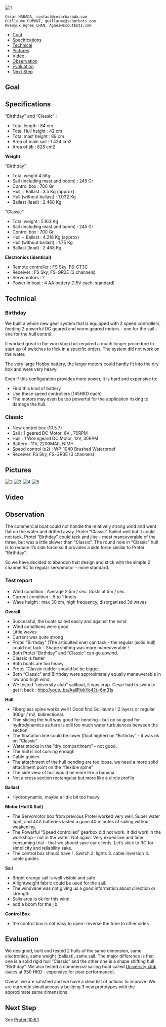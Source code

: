 ![1](https://static1.squarespace.com/static/588c5e468419c2ec3fced0c0/t/588d06d9725e255eac62d221/1485637534142/?format=1000w)

    Cesar HARADA, contact@cesarharada.com
    Guillaume DUPONT, guillaume@scoutbots.com
    Kwanyuk Agnes CHAN, Agnes@scoutbots.com

* [Goal](https://github.com/Scoutbots/Protei/wiki/10.5.7_Birthday_and_Classic#goal)
* [Specifications](https://github.com/Scoutbots/Protei/wiki/10.5.7_Birthday_and_Classic#specifications)
* [Technical](https://github.com/Scoutbots/Protei/wiki/10.5.7_Birthday_and_Classic#technical)
* [Pictures](https://github.com/Scoutbots/Protei/wiki/10.5.7_Birthday_and_Classic#pictures)
* [Video](https://github.com/Scoutbots/Protei/wiki/10.5.7_Birthday_and_Classic#video)
* [Observation](https://github.com/Scoutbots/Protei/wiki/10.5.7_Birthday_and_Classic#observation)
* [Evaluation](https://github.com/Scoutbots/Protei/wiki/10.5.7_Birthday_and_Classic#evaluation)
* [Next Step](https://github.com/Scoutbots/Protei/wiki/10.5.7_Birthday_and_Classic#next-step)

## Goal



## Specifications

“Birthday” and “Classic” :
- Total length : 84 cm
- Total Hull height : 42 cm
- Total mast height : 89 cm
- Area of main sail : 1 424 cm2
- Area of jib : 828 cm2

**Weight**

“Birthday”
- Total weight 4.5Kg
- Sail (including mast and boom) : 245 Gr
- Control box : 700 Gr
- Hull + Ballast : 3.5 Kg (approx)
- Hull (without ballast) : 1.032 Kg
- Ballast (lead) : 2.468 Kg

“Classic”
- Total weight : 5.163 Kg
- Sail (including mast and boom) : 245 Gr
- Control box : 700 Gr
- Hull + Ballast : 4.218 Kg (approx)
- Hull (without ballast) : 1.75 Kg
- Ballast (lead) : 2.468 Kg

**Electronics (identical)**
- Remote controller : FS Sky. FS-GT3C
- Receiver : FS Sky, FS-GR3E (3 channels)
- Servomotors : ?
- Power in boat : 4 AA battery (1.5V each, standard)



## Technical

### Birthday

We built a whole new gear system that is equipped with 2 speed controllers, feeding 2 powerful DC geared and worm geared motors - one for the sail - one for the hull control.

It worked great in the workshop but required a much longer procedure to start up (4 switches to flick in a specific order). The system did not work on the water.

The very large Hobby battery, the larger motors could hardly fit into the dry box and were very heavy.

Even if this configuration provides more power, it is hard and expensive to:
- Find this kind of battery
- Use these speed controllers (145HKD each)
- The motors may even be too powerful for the application risking to damage the hull.

### Classic

- New control box (10.5.7)
- Sail : 1 geared DC Motor, 6V , 70RPM
- Hull : 1 Wormgeard DC Motor, 12V, 30RPM
- Battery : 11V, 2200MAh, NiMH
- Speed control (x2) : WP-1040 Brushed Waterproof
- Receiver: FS Sky, FS-GR3E (3 channels)



## Pictures


![2](https://static1.squarespace.com/static/588c5e468419c2ec3fced0c0/588d07e086e6c04b274da308/588d082db3db2b428d878ca4/1485637690061/12838140093_496e2271b6_k.jpg?format=300w)
![3](https://static1.squarespace.com/static/588c5e468419c2ec3fced0c0/588d07e086e6c04b274da308/588d0811bf629abc01d44253/1485637672301/12838017935_655409cef8_k.jpg?format=300w)
![4](https://static1.squarespace.com/static/588c5e468419c2ec3fced0c0/588d07e086e6c04b274da308/588d07f9e6f2e152d3ddbb0d/1485637641679/12853258843_b0622f437d_k.jpg?format=300w)
![5](https://static1.squarespace.com/static/588c5e468419c2ec3fced0c0/588d07e086e6c04b274da308/588d0811bf629abc01d44253/1485637672301/12838017935_655409cef8_k.jpg?format=300w)



## Video


## Observation

The commercial boat could not handle the relatively strong wind and went flat on the water and drifted away. Protei “Classic” Sailed well but it could not tack. Protei “Birthday” could tack and jibe - most maneuverable of the three, but was a little slower than “Classic”. The round hole in “Classic” hull is to reduce it’s side force so it provides a side force similar to Protei “Birthday”.

So we have decided to abandon that design and stick with the simple 2 channel RC to regular servomotor - more standard.

### Test report
- Wind condition : Average 2.5m / sec. Gusts at 5m / sec.
- Current condition : .5 to 1 knots
- Wave height : max 30 cm, high frequency, disorganised 3d waves


**Overall**

- Successful, the boats sailed easily and against the wind
- Wind conditions were good
- Little waves
- Current was quite strong
- Protei “Birthday” (The articulted one) can tack - the regular (solid hull) could not tack - Shape shifting was more maneuverable !
- Both Protei “Birthday” and “Classic” can go upwind.
- Classic is faster
- Both boats are too heavy
- Protei “Classic rudder should be be bigger.
- Both “Classic” and Birthday were approximately equally maneuverable in low and high wind
- We tested “university club” sailboat, it was crap. Cesar had to swim to get it back : http://youtu.be/AailPjvkYo4?t=6m31s


**Hull**
- Fiberglass spine works well ! Good find Guillaume ! 2 layers or regular 300gr / m2, bidirectional.
- Thin slicing the hull was good for bending - but no so good for hydrodynamics as here is still too much water turbulences between the section
- The floatation line could be lower (float higher) on “Birthday” - it was ok on “Classic”
- Water stocks in the “dry compartiment” - not good.
- The hull is not curving enough
- Cable guides
- The attachment of the hull bending are too loose. we need a more solid attachment point on the “flexible spine”
- The side view of hull would be more like a banana
- Not a cross section rectangular but more like a circle profile

**Ballast**
- Hydrodynamic, maybe a little bit too heavy

**Motor (Hull & Sail)**
- The Servomotor box from previous Protei worked very well. Super water tight, and 4AA batteries lasted a good 40 minutes of sailing without weakening.
- The Powerful “Speed controlled” gearbox did not work. It did work in the workshop - not in the water. Not again. Very expensive and time consuming trial - that we should save our clients. Let’s stick to RC for simplicity and reliability sake.
- The control box should have 1. Switch 2. lights 3. cable inversion 4. cable guides

**Sail**
- Bright orange sail is well visible and safe
- A lightweight fabric could be used for the sail.
- The windvane was not giving us a good information about direction or strength
- Sails area is ok for this wind
- add a boom for the jib

**Control Box**
- the control box is not easy to open- reverse the tube to other sides


## Evaluation

We designed, built and tested 2 hulls of the same dimension, same electronics, same weight (ballast), same sail. The major difference is that one is a solid rigid hull “Classic” and the other one is a shape shifting hull “Birthday”. We also tested a commercial sailing boat called [University club](https://www.youtube.com/watch?v=AailPjvkYo4) (sales at 950 HKD - expensive for poor performance).

Overall we are satisfied and we have a clear list of actions to improve. We are currently simultaneously building 3 new prototypes with the approximate same dimensions.


## Next Step

See [Protei-10.6.1](https://github.com/Scoutbots/Protei/wiki/10.6.1_Crazy_man)

